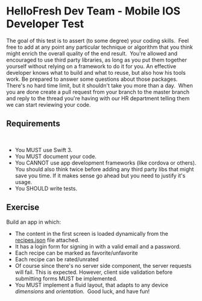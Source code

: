 # HelloFresh Dev Team - Mobile IOS Developer Test

The goal of this test is to assert (to some degree) your coding skills.
​
Feel free to add at any point any particular technique or algorithm that you think might enrich the overall quality of the end result.
​
You're allowed and encouraged to use third party libraries, as long as you put them together yourself without relying on a framework to do it for you. An effective developer knows what to build and what to reuse, but also how his tools work. Be prepared to answer some questions about those packages.
​
There's no hard time limit, but it shouldn't take you more than a day.
​
When you are done create a pull request from your branch to the master branch and reply to the thread you're having with our HR department telling them we can start reviewing your code.
​
​
## Requirements
​
* You MUST use Swift 3.
​
* You MUST document your code.
​
* You CANNOT use app development frameworks (like cordova or others). You should also think twice before adding any third party libs that might save you time. If it makes sense go ahead but you need to justify it's usage.
​
* You SHOULD write tests.
​
​
## Exercise

Build an app in which:
​
* The content in the first screen is loaded dynamically from the [recipes.json](recipes.json) file attached.
​
* It has a login form for signing in with a valid email and a password.
​
* Each recipe can be marked as favorite/unfavorite
​
* Each recipe can be rated/unrated
​
* Of course since there's no server side component, the server requests will fail. This is expected.
However, client side validation before submitting forms MUST be implemented.
​
* You MUST implement a fluid layout, that adapts to any device _dimensions_ and _orientation_.
​
Good luck, and have fun!

